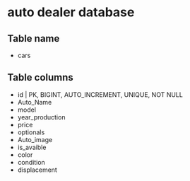 <!-- Modellizzare la struttura di una tabella per memorizzare tutti i dati riguardanti delle auto usate messe in vendita da un concessionario -->

# auto dealer database

## Table name

- cars

## Table columns

- id | PK, BIGINT, AUTO_INCREMENT, UNIQUE, NOT NULL
- Auto_Name 
- model 
- year_production
- price
- optionals
- Auto_image 
- is_avaible
- color
- condition
- displacement

<!-- 

attributi: 

not null: non viene passato alcun valore durante il salvataggio
null: puo contenere un valore nullo
default: se non c'è alcun valore assegnato, possiamo dargli noi un valore di default

-->

<!-- 

date:

datetime: memorizza data e ora
date: memorizza la data
time: memorizza l'orario
year: memorizza l'anno
timestamp: ha diversi formati

 -->


